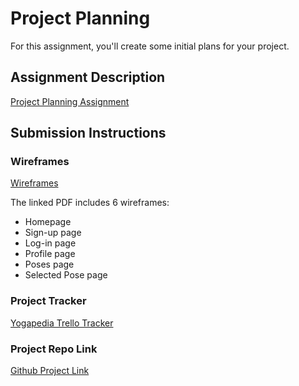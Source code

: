 # Project Planning
For this assignment, you'll create some initial plans for your project.

## Assignment Description
[Project Planning Assignment](https://education.launchcode.org/liftoff/assignments/planning/)

## Submission Instructions

### Wireframes

[Wireframes](https://github.com/BHILLS1/liftoff-assignments/blob/master/P3-Project_Planning/Yogapedia_Wireframes.pdf)

The linked PDF includes 6 wireframes:
* Homepage
* Sign-up page
* Log-in page
* Profile page
* Poses page
* Selected Pose page

### Project Tracker

[Yogapedia Trello Tracker](https://trello.com/invite/b/wKwajzDi/e301ba1006bcac00ac27a801a80788fe/capstone-project)

### Project Repo Link

[Github Project Link](https://github.com/BHILLS1/capstone-yogapedia.git)
